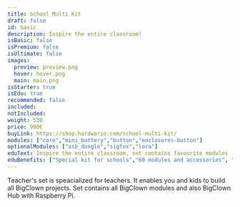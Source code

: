```yaml
---
title: School Multi Kit
draft: false
id: basic
description: Inspire the entire classroom!
isBasic: false
isPremium: false
isUltimate: false
images:
  preview: preview.png
  hover: hover.png
  main: main.png
isStarter: true
isEdu: true
recommended: false
included:
notIncluded:
weight: 530
price: 990€
buyLink: https://shop.hardwario.com/school-multi-kit/
modules: ["core","mini_battery","button","enclosures-button"]
optionalModules: ["usb_dongle","sigfox","lora"]
eduText: Inspire the entire classroom, set contains favourite modules
eduBenefits: ["Special kit for schools","60 modules and accessories", "Contains BigClown Hub", "You can build any BigClown project"]
---
```


Teacher's set is speacialized for teachers. It enables you and kids to build all BigClown projects. Set contains all BigClown modules and also BigClown Hub with Raspberry Pi.
